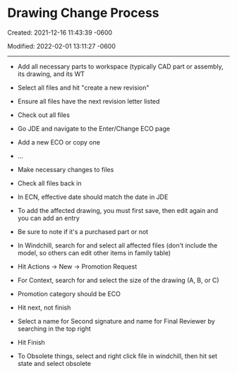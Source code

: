 # Drawing Change Process

Created: 2021-12-16 11:43:39 -0600

Modified: 2022-02-01 13:11:27 -0600

---

-   Add all necessary parts to workspace (typically CAD part or assembly, its drawing, and its WT
-   Select all files and hit "create a new revision"
-   Ensure all files have the next revision letter listed
-   Check out all files


-   Go JDE and navigate to the Enter/Change ECO page
-   Add a new ECO or copy one
-   ...


-   Make necessary changes to files
-   Check all files back in




-   In ECN, effective date should match the date in JDE
-   To add the affected drawing, you must first save, then edit again and you can add an entry
-   Be sure to note if it's a purchased part or not



-   In Windchill, search for and select all affected files (don't include the model, so others can edit other items in family table)
-   Hit Actions -> New -> Promotion Request
-   For Context, search for and select the size of the drawing (A, B, or C)
-   Promotion category should be ECO
-   Hit next, not finish
-   Select a name for Second signature and name for Final Reviewer by searching in the top right
-   Hit Finish


-   To Obsolete things, select and right click file in windchill, then hit set state and select obsolete
